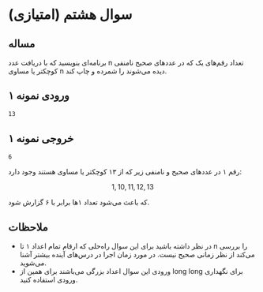 # سوال هشتم (امتیازی)
## مساله
برنامه‌ای بنویسید که با دریافت عدد n تعداد رقم‌های یک که در عددهای صحیح نامنفی کوچکتر یا مساوی n دیده می‌شوند را شمرده و چاپ کند.

## ورودی نمونه ۱

```sh
13
```

## خروجی نمونه ۱

```sh
6
```

رقم ۱ در عددهای صحیح و نامنفی زیر که از ۱۳ کوچکتر یا مساوی هستند وجود دارد:

$$
1, 10, 11, 12, 13
$$

که باعث می‌شود تعداد ۱ها برابر با ۶ گزارش شود.

## ملاحظات

- در نظر داشته باشید برای این سوال راه‌حلی که ارقام تمام اعداد ۱ تا n را بررسی می‌کند از نظر زمانی صحیح نیست. در مورد زمان اجرا در درس‌های آینده بیشتر آشنا می‌شوید.
- ورودی این سوال اعداد بزرگی می‌باشند برای همین از long long برای نگهداری ورودی استفاده کنید.
